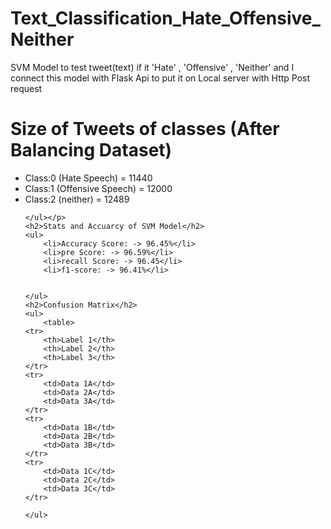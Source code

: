 # Text_Classification_Hate_Offensive_Neither
<!DOCTYPE html>
<html>
<head>
	SVM Model to test tweet(text) if it 'Hate' , 'Offensive' , 'Neither' 
	and I connect this model with Flask Api to put it on Local server with Http Post request
</head>
<body>
	<h1>Size of Tweets of classes (After Balancing Dataset)</h1>
	<p><ul>
		<li>Class:0 (Hate Speech) = 11440 </li>
		<li>Class:1 (Offensive Speech) = 12000 </li>
		<li>Class:2 (neither) = 12489 </li>
		
	</ul></p>
	<h2>Stats and Accuarcy of SVM Model</h2>
	<ul>
		<li>Accuracy Score: -> 96.45%</li>
		<li>pre Score: -> 96.59%</li>
		<li>recall Score: -> 96.45</li>
		<li>f1-score: -> 96.41%</li>
		
		
	</ul>
	<h2>Confusion Matrix</h2>
	<ul>
		<table>
	<tr>
		<th>Label 1</th>
		<th>Label 2</th>
		<th>Label 3</th>
	</tr>
	<tr>
		<td>Data 1A</td>
		<td>Data 2A</td>
		<td>Data 3A</td>
	</tr>
	<tr>
		<td>Data 1B</td>
		<td>Data 2B</td>
		<td>Data 3B</td>
	</tr>
	<tr>
		<td>Data 1C</td>
		<td>Data 2C</td>
		<td>Data 3C</td>
	</tr>
</table>

	</ul>
</body>
</html>
